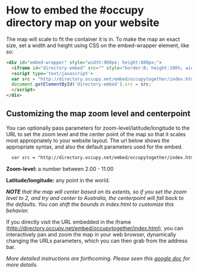 
How to embed the #occupy directory map on your website
======================================================


The map will scale to fit the container it is in. To make the map an exact size, set a width and height using CSS on the embed-wrapper element, like so:

```html
<div id="embed-wrapper" style="width:960px; height:600px;">  
  <iframe id="directory-embed" src="" style="border:0; height:100%; width:100%;" marginwidth="0" marginheight="0" frameborder="0" vspace="0" hspace="0" allowtransparency="true" scrolling="no"></iframe>
  <script type='text/javascript'>
  var src = "http://directory.occupy.net/embed/occupytogether/index.html?" + "phostname=" + window.location.hostname;
  document.getElementById('directory-embed').src = src;
  </script>
</div>
```

Customizing the map zoom level and centerpoint
----------------------------------------------

You can optionally pass parameters for zoom-level/latitude/longitude to the URL to set the zoom level and the center point of the map so that it scales most appropriately to your website layout. The url below shows the appropriate syntax, and also the default parameters used for the embed.

```html
  var src = "http://directory.occupy.net/embed/occupytogether/index.html#2.00/-16.2/10.0?" + "phostname=" + window.location.hostname;
```

**Zoom-level:** a number between 2.00 - 11.00

**Latitude/longitude:** any point in the world. 

_**NOTE** that the map will center based on its extents, so if you set the zoom level to 2, and try and center to Australia, the centerpoint will fall back to the defaults. You can shift the bounds in index.html to customize this behavior._


If you directly visit the URL embedded in the iframe (http://directory.occupy.net/embed/occupytogether/index.html), you can interactively pan and zoom the map in your web browser, dynamically changing the URLs parameters, which you can then grab from the address bar.


_More detailed instructions are forthcoming. Please seen this [google doc](https://docs.google.com/document/d/1gzlRvXYSfyGZRoWP_stHZAzGV66jR9bBFhREeqcBPdw/edit#heading=h.bcdf9msxnwpl) for more details._
